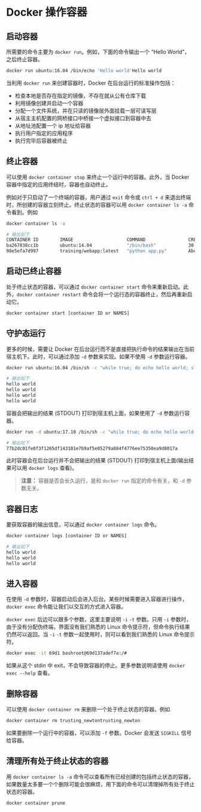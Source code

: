# Docker 操作容器

## 启动容器

所需要的命令主要为 `docker run`。例如，下面的命令输出一个 “Hello World”，之后终止容器。

```bash
docker run ubuntu:16.04 /bin/echo 'Hello world'Hello world
```

当利用 `docker run` 来创建容器时，Docker 在后台运行的标准操作包括：

- 检查本地是否存在指定的镜像，不存在就从公有仓库下载
- 利用镜像创建并启动一个容器
- 分配一个文件系统，并在只读的镜像层外面挂载一层可读写层
- 从宿主主机配置的网桥接口中桥接一个虚拟接口到容器中去
- 从地址池配置一个 ip 地址给容器
- 执行用户指定的应用程序
- 执行完毕后容器被终止

## 终止容器

可以使用 `docker container stop` 来终止一个运行中的容器。此外，当 Docker 容器中指定的应用终结时，容器也自动终止。

例如对于只启动了一个终端的容器，用户通过 `exit` 命令或 `ctrl + d` 来退出终端时，所创建的容器立刻终止。终止状态的容器可以用 `docker container ls -a` 命令看到。例如

```bash
docker container ls -a

# 输出如下
CONTAINER ID        IMAGE                    COMMAND                CREATED             STATUS                          PORTS               NAMES
ba267838cc1b        ubuntu:14.04             "/bin/bash"            30 minutes ago      Exited (0) About a minute ago                       trusting_newton
98e5efa7d997        training/webapp:latest   "python app.py"        About an hour ago   Exited (0) 34 minutes ago                           backstabbing_pike
```

## 启动已终止容器

处于终止状态的容器，可以通过 `docker container start` 命令来重新启动。此外，`docker container restart` 命令会将一个运行态的容器终止，然后再重新启动它。

```bash
docker container start [container ID or NAMES]
```

## 守护态运行

更多的时候，需要让 Docker 在后台运行而不是直接把执行命令的结果输出在当前宿主机下。此时，可以通过添加 `-d` 参数来实现。如果不使用 `-d` 参数运行容器。

```bash
docker run ubuntu:16.04 /bin/sh -c "while true; do echo hello world; sleep 1; done"

# 输出如下
hello world
hello world
hello world
hello world
```

容器会把输出的结果 (STDOUT) 打印到宿主机上面，如果使用了 `-d` 参数运行容器。

```bash
docker run -d ubuntu:17.10 /bin/sh -c "while true; do echo hello world; sleep 1; done"

# 输出如下
77b2dc01fe0f3f1265df143181e7b9af5e05279a884f4776ee75350ea9d8017a
```

此时容器会在后台运行并不会把输出的结果 (STDOUT) 打印到宿主机上面(输出结果可以用 `docker logs` 查看)。

> **注意：** 容器是否会长久运行，是和 `docker run` 指定的命令有关，和 `-d` 参数无关。

## 容器日志

要获取容器的输出信息，可以通过 `docker container logs` 命令。

```bash
docker container logs [container ID or NAMES]

# 输出如下
hello world
hello world
hello world
```

## 进入容器

在使用 `-d` 参数时，容器启动后会进入后台。某些时候需要进入容器进行操作，`docker exec` 命令能让我们以交互的方式进入容器。

`docker exec` 后边可以跟多个参数，这里主要说明 `-i` `-t` 参数。只用 `-i` 参数时，由于没有分配伪终端，界面没有我们熟悉的 Linux 命令提示符，但命令执行结果仍然可以返回。当 `-i` `-t` 参数一起使用时，则可以看到我们熟悉的 Linux 命令提示符。

```bash
docker exec -it 69d1 bashroot@69d137adef7a:/#
```

如果从这个 stdin 中 exit，不会导致容器的停止。更多参数说明请使用 `docker exec --help` 查看。

## 删除容器

可以使用 `docker container rm` 来删除一个处于终止状态的容器。例如

```bash
docker container rm trusting_newtontrusting_newton
```

如果要删除一个运行中的容器，可以添加 `-f` 参数。Docker 会发送 `SIGKILL` 信号给容器。

## 清理所有处于终止状态的容器

用 `docker container ls -a` 命令可以查看所有已经创建的包括终止状态的容器，如果数量太多要一个个删除可能会很麻烦，用下面的命令可以清理掉所有处于终止状态的容器。

```bash
docker container prune
```
